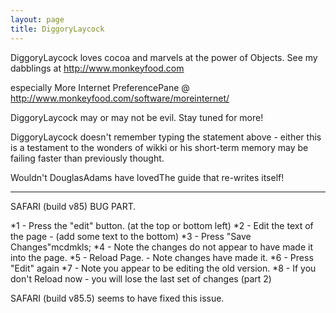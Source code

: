 ```yaml
---
layout: page
title: DiggoryLaycock
---
```





DiggoryLaycock loves cocoa and marvels at the power of Objects.
See my dabblings at http://www.monkeyfood.com

especially More Internet PreferencePane @ http://www.monkeyfood.com/software/moreinternet/

DiggoryLaycock may or may not be evil. Stay tuned for more!

DiggoryLaycock doesn't remember typing the statement above  - either this is a testament to the wonders of wikki or his short-term memory may be failing faster than previously thought.

Wouldn't DouglasAdams have lovedThe guide that re-writes itself!

----

SAFARI  (build v85) BUG PART.



*1 - Press the "edit" button. (at the top or bottom left)
*2 - Edit the text of the page - (add some text to the bottom)
*3 - Press "Save Changes"mcdmkls;
*4 - Note the changes do not appear to have made it into the page.
*5 - Reload Page. - Note changes have made it.
*6 - Press "Edit" again
*7 - Note you appear to be editing the old version.
*8 - If you don't Reload now - you will lose the last set of changes (part 2)



SAFARI (build v85.5) seems to have fixed this issue.

